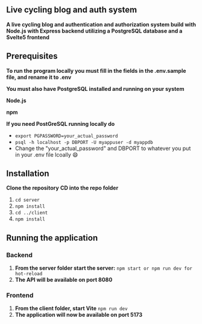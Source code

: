 ## Live cycling blog and auth system

**A live cycling blog and authentication and authorization system build with Node.js with Express backend utilizing a PostgreSQL database and a Svelte5 frontend**

## Prerequisites

**To run the program locally you must fill in the fields in the .env.sample file, and rename it to .env**

**You must also have PostgreSQL installed and running on your system**

**Node.js**

**npm**

**If you need PostGreSQL running locally do**

* ``export PGPASSWORD=your_actual_password ``
* ``psql -h localhost -p DBPORT -U myappuser -d myappdb ``
* Change the "your_actual_password" and DBPORT to whatever you put in your .env file lcoally 😄

## Installation

**Clone the repository**
**CD into the repo folder**

1. ``cd server``
2. ``npm install``
3. ``cd ../client``
4. ``npm install``

## Running the application

### Backend
1. **From the server folder start the server:**
   ``npm start or npm run dev for hot-reload``
2. **The API will be available on port 8080**

### Frontend

1. **From the client folder, start Vite**
   ``npm run dev``
2. **The application will now be available on port 5173**
